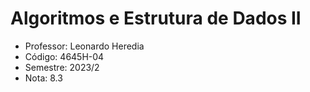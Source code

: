# Algoritmos e Estrutura de Dados II

-  Professor: Leonardo Heredia
-  Código: 4645H-04
-  Semestre: 2023/2
-  Nota: 8.3
